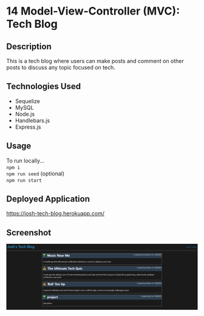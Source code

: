 # 14 Model-View-Controller (MVC): Tech Blog

## Description
This is a tech blog where users can make posts and comment on other posts to discuss any topic focused on tech.


## Technologies Used
- Sequelize
- MySQL
- Node.js
- Handlebars.js
- Express.js


## Usage
To run locally... <br />
`npm i ` <br />
`npm run seed` (optional)<br />
`npm run start` <br />


## Deployed Application

https://josh-tech-blog.herokuapp.com/


## Screenshot

![dash](./Assets/dashboard.png)
